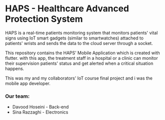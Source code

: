 # HAPS - Healthcare Advanced Protection System

HAPS is a real-time patients monitoring system that monitors patients' vital signs
using IoT smart gadgets (similar to smartwatches) attached to patients' wrists and sends
the data to the cloud server through a socket.

This repository contains the HAPS' Mobile Application which is created with flutter.
with this app, the treatment staff in a hospital or a clinic can monitor their 
supervision patients' status and get alerted when a critical situation happens.

This was my and my collaborators' IoT course final project and i was the mobile app
developer.

### Our team:

- Davood Hoseini - Back-end
- Sina Razzaghi - Electronics